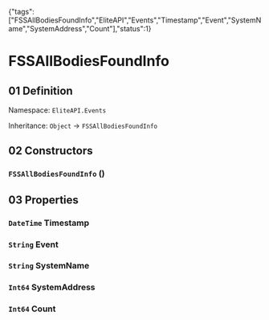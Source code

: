 {"tags":["FSSAllBodiesFoundInfo","EliteAPI","Events","Timestamp","Event","SystemName","SystemAddress","Count"],"status":1}

# FSSAllBodiesFoundInfo

## 01 Definition

Namespace: `EliteAPI.Events`

Inheritance: `Object` → `FSSAllBodiesFoundInfo`

## 02 Constructors

### `FSSAllBodiesFoundInfo` ()

## 03 Properties

### `DateTime` Timestamp

### `String` Event

### `String` SystemName

### `Int64` SystemAddress

### `Int64` Count

